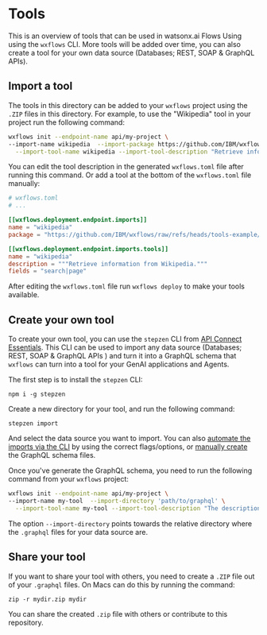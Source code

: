 # Tools

This is an overview of tools that can be used in watsonx.ai Flows Using using the `wxflows` CLI. More tools will be added over time, you can also create a tool for your own data source (Databases; REST, SOAP & GraphQL APIs).

## Import a tool

The tools in this directory can be added to your `wxflows` project using the `.ZIP` files in this directory. For example, to use the "Wikipedia" tool in your project run the following command:

```bash
wxflows init --endpoint-name api/my-project \
--import-name wikipedia  --import-package https://github.com/IBM/wxflows/raw/refs/heads/tools-example/tools/wikipedia.zip \
  --import-tool-name wikipedia --import-tool-description "Retrieve information from Wikipedia." --import-tool-fields "search|page"
```

You can edit the tool description in the generated `wxflows.toml` file after running this command. Or add a tool at the bottom of the `wxflows.toml` file manually:

```toml
# wxflows.toml
# ...

[[wxflows.deployment.endpoint.imports]]
name = "wikipedia"
package = "https://github.com/IBM/wxflows/raw/refs/heads/tools-example/tools/wikipedia.zip"

[[wxflows.deployment.endpoint.imports.tools]]
name = "wikipedia"
description = """Retrieve information from Wikipedia."""
fields = "search|page"
```

After editing the `wxflows.toml` file run `wxflows deploy` to make your tools available.

## Create your own tool

To create your own tool, you can use the `stepzen` CLI from [API Connect Essentials](https://dashboard.ibm.stepzen.com/). This CLI can be used to import any data source (Databases; REST, SOAP & GraphQL APIs ) and turn it into a GraphQL schema that `wxflows` can turn into a tool for your GenAI applications and Agents.

The first step is to install the `stepzen` CLI:

```
npm i -g stepzen
```

Create a new directory for your tool, and run the following command:

```
stepzen import 
```

And select the data source you want to import. You can also [automate the imports via the CLI](https://www.ibm.com/docs/en/api-connect/ace/saas?topic=schemas-tutorials-creating-graphql-apis) by using the correct flags/options, or [manually create](https://www.ibm.com/docs/en/api-connect/ace/saas?topic=schemas-connecting-backends-custom-directives) the GraphQL schema files.


Once you've generate the GraphQL schema, you need to run the following command from your `wxflows` project:

```bash
wxflows init --endpoint-name api/my-project \
--import-name my-tool  --import-directory 'path/to/graphql' \
  --import-tool-name my-tool --import-tool-description "The description for my custom tooll"
```

The option `--import-directory` points towards the relative directory where the `.graphql` files for your data source are.

## Share your tool

If you want to share your tool with others, you need to create a `.ZIP` file out of your `.graphql` files. On Macs can do this by running the command:

```
zip -r mydir.zip mydir
```

You can share the created `.zip` file with others or contribute to this repository.



